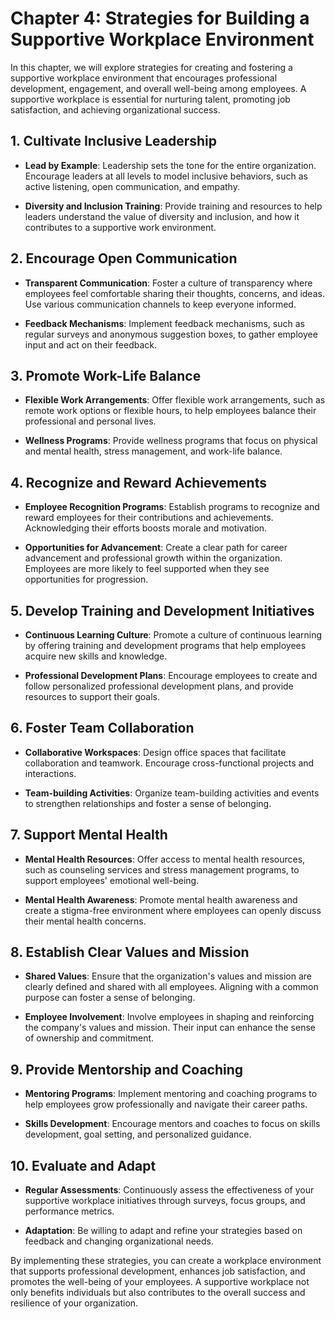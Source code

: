 Chapter 4: Strategies for Building a Supportive Workplace Environment
=====================================================================

In this chapter, we will explore strategies for creating and fostering a supportive workplace environment that encourages professional development, engagement, and overall well-being among employees. A supportive workplace is essential for nurturing talent, promoting job satisfaction, and achieving organizational success.

**1. Cultivate Inclusive Leadership**
-------------------------------------

* **Lead by Example**: Leadership sets the tone for the entire organization. Encourage leaders at all levels to model inclusive behaviors, such as active listening, open communication, and empathy.

* **Diversity and Inclusion Training**: Provide training and resources to help leaders understand the value of diversity and inclusion, and how it contributes to a supportive work environment.

**2. Encourage Open Communication**
-----------------------------------

* **Transparent Communication**: Foster a culture of transparency where employees feel comfortable sharing their thoughts, concerns, and ideas. Use various communication channels to keep everyone informed.

* **Feedback Mechanisms**: Implement feedback mechanisms, such as regular surveys and anonymous suggestion boxes, to gather employee input and act on their feedback.

**3. Promote Work-Life Balance**
--------------------------------

* **Flexible Work Arrangements**: Offer flexible work arrangements, such as remote work options or flexible hours, to help employees balance their professional and personal lives.

* **Wellness Programs**: Provide wellness programs that focus on physical and mental health, stress management, and work-life balance.

**4. Recognize and Reward Achievements**
----------------------------------------

* **Employee Recognition Programs**: Establish programs to recognize and reward employees for their contributions and achievements. Acknowledging their efforts boosts morale and motivation.

* **Opportunities for Advancement**: Create a clear path for career advancement and professional growth within the organization. Employees are more likely to feel supported when they see opportunities for progression.

**5. Develop Training and Development Initiatives**
---------------------------------------------------

* **Continuous Learning Culture**: Promote a culture of continuous learning by offering training and development programs that help employees acquire new skills and knowledge.

* **Professional Development Plans**: Encourage employees to create and follow personalized professional development plans, and provide resources to support their goals.

**6. Foster Team Collaboration**
--------------------------------

* **Collaborative Workspaces**: Design office spaces that facilitate collaboration and teamwork. Encourage cross-functional projects and interactions.

* **Team-building Activities**: Organize team-building activities and events to strengthen relationships and foster a sense of belonging.

**7. Support Mental Health**
----------------------------

* **Mental Health Resources**: Offer access to mental health resources, such as counseling services and stress management programs, to support employees' emotional well-being.

* **Mental Health Awareness**: Promote mental health awareness and create a stigma-free environment where employees can openly discuss their mental health concerns.

**8. Establish Clear Values and Mission**
-----------------------------------------

* **Shared Values**: Ensure that the organization's values and mission are clearly defined and shared with all employees. Aligning with a common purpose can foster a sense of belonging.

* **Employee Involvement**: Involve employees in shaping and reinforcing the company's values and mission. Their input can enhance the sense of ownership and commitment.

**9. Provide Mentorship and Coaching**
--------------------------------------

* **Mentoring Programs**: Implement mentoring and coaching programs to help employees grow professionally and navigate their career paths.

* **Skills Development**: Encourage mentors and coaches to focus on skills development, goal setting, and personalized guidance.

**10. Evaluate and Adapt**
--------------------------

* **Regular Assessments**: Continuously assess the effectiveness of your supportive workplace initiatives through surveys, focus groups, and performance metrics.

* **Adaptation**: Be willing to adapt and refine your strategies based on feedback and changing organizational needs.

By implementing these strategies, you can create a workplace environment that supports professional development, enhances job satisfaction, and promotes the well-being of your employees. A supportive workplace not only benefits individuals but also contributes to the overall success and resilience of your organization.
